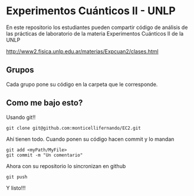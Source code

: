 # Experimentos Cuánticos II - UNLP

En este repositorio los estudiantes pueden compartir código de análisis de las prácticas de laboratorio de la materia Experimentos Cuánticos II de la UNLP

http://www2.fisica.unlp.edu.ar/materias/Expcuan2/clases.html

## Grupos

Cada grupo pone su código en la carpeta que le corresponde. 


## Como me bajo esto?

Usando git!!

``` git clone git@github.com:monticellifernando/EC2.git ```

Ahí tienen todo. Cuando ponen su código hacen commit y lo mandan

``` 
git add <myPath/MyFile>
git commit -m "Un comentario"
```

Ahora con su repositorio lo sincronizan en github

```
git push
```

Y listo!!!
